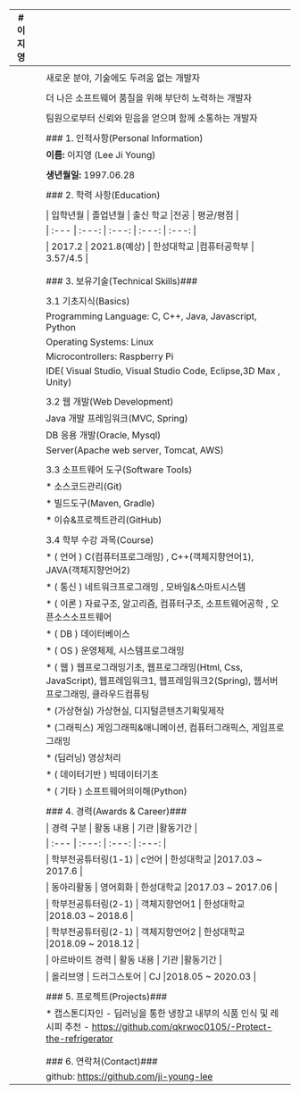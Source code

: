| # 이지영 |      |                                                              |
| -------- | ---- | ------------------------------------------------------------ |
|          |      |                                                              |
|          |      | 새로운 분야, 기술에도 두려움 없는 개발자                     |
|          |      |                                                              |
|          |      | 더 나은 소프트웨어 품질을 위해 부단히 노력하는 개발자        |
|          |      |                                                              |
|          |      | 팀원으로부터 신뢰와 믿음을 얻으며 함께 소통하는 개발자       |
|          |      |                                                              |
|          |      | ### 1. 인적사항(Personal Information)                        |
|          |      | **이름:** 이지영 (Lee Ji Young)                              |
|          |      |                                                              |
|          |      | **생년월일:** 1997.06.28                                     |
|          |      |                                                              |
|          |      | ### 2. 학력 사항(Education)                                  |
|          |      |                                                              |
|          |      | \| 입학년월 \| 졸업년월 \| 출신 학교 \|전공 \| 평균/평점 \|  |
|          |      | \| :---         \|     :---:      \|        :---:   \|    :---:      \| :---:       \| |
|          |      | \| 2017.2 \| 2021.8(예상) \| 한성대학교   \|컴퓨터공학부 \| 3.57/4.5 \| |
|          |      |                                                              |
|          |      |                                                              |
|          |      | ### 3. 보유기술(Technical Skills)###                         |
|          |      |                                                              |
|          |      | 3.1  기초지식(Basics)                                        |
|          |      | Programming Language: C, C++, Java, Javascript, Python       |
|          |      | Operating Systems: Linux                                     |
|          |      | Microcontrollers: Raspberry Pi                               |
|          |      | IDE( Visual Studio, Visual Studio Code, Eclipse,3D Max , Unity) |
|          |      |                                                              |
|          |      | 3.2 웹 개발(Web Development)                                 |
|          |      | Java 개발 프레임워크(MVC, Spring)                            |
|          |      | DB 응용 개발(Oracle, Mysql)                                  |
|          |      | Server(Apache web server, Tomcat, AWS)                       |
|          |      |                                                              |
|          |      | 3.3 소프트웨어 도구(Software Tools)                          |
|          |      | * 소스코드관리(Git)                                          |
|          |      | * 빌드도구(Maven, Gradle)                                    |
|          |      | * 이슈&프로젝트관리(GitHub)                                  |
|          |      |                                                              |
|          |      | 3.4 학부 수강 과목(Course)                                   |
|          |      | * ( 언어 ) C(컴퓨터프로그래밍) , C++(객체지향언어1), JAVA(객체지향언어2) |
|          |      | * ( 통신 ) 네트워크프로그래밍 , 모바일&스마트시스템          |
|          |      | * ( 이론 ) 자료구조, 알고리즘, 컴퓨터구조, 소프트웨어공학 , 오픈소스소프트웨어 |
|          |      | * ( DB ) 데이터베이스                                        |
|          |      | * ( OS ) 운영체제, 시스템프로그래밍                          |
|          |      | * ( 웹 ) 웹프로그래밍기초, 웹프로그래밍(Html, Css, JavaScript), 웹프레임워크1, 웹프레임워크2(Spring), 웹서버프로그래밍, 클라우드컴퓨팅 |
|          |      | * (가상현실) 가상현실, 디지털콘텐츠기획및제작                |
|          |      | * (그래픽스) 게임그래픽&애니메이션, 컴퓨터그래픽스, 게임프로그래밍 |
|          |      | * (딥러닝) 영상처리                                          |
|          |      | * ( 데이터기반 ) 빅데이터기초                                |
|          |      | * ( 기타 ) 소프트웨어의이해(Python)                          |
|          |      |                                                              |
|          |      | ### 4. 경력(Awards & Career)###                              |
|          |      | \| 경력 구분 \| 활동 내용 \| 기관 \|활동기간 \|              |
|          |      | \| :---         \|     :---:      \|        :---:   \|    :---:      \| |
|          |      | \| 학부전공튜터링(1-1) \| c언어 \| 한성대학교 \|2017.03 ~ 2017.6  \| |
|          |      | \| 동아리활동 \| 영어회화 \| 한성대학교 \|2017.03 ~ 2017.06  \| |
|          |      | \| 학부전공튜터링(2-1) \| 객체지향언어1 \| 한성대학교 \|2018.03 ~ 2018.6  \| |
|          |      | \| 학부전공튜터링(2-1) \| 객체지향언어2 \| 한성대학교 \|2018.09 ~ 2018.12  \| |
|          |      | \| 아르바이트 경력 \| 활동 내용 \| 기관 \|활동기간 \|        |
|          |      | \| 올리브영 \| 드러그스토어 \| CJ \|2018.05 ~ 2020.03  \|    |
|          |      |                                                              |
|          |      | ### 5. 프로젝트(Projects)###                                 |
|          |      | * 캡스톤디자인 - 딥러닝을 통한 냉장고 내부의 식품 인식 및 레시피 추천 - https://github.com/qkrwoc0105/-Protect-the-refrigerator |
|          |      |                                                              |
|          |      |                                                              |
|          |      | ### 6. 연락처(Contact)###                                    |
|          |      | github: https://github.com/ji-young-lee                      |
